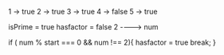 1 -> true
2 -> true
3 -> true
4 -> false
5 -> true

isPrime = true
hasfactor = false
2 ----> num

if ( num % start === 0  && num !== 2){
  hasfactor = true
  break;
}